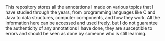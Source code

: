 This repository stores all the annotations I made on various topics that I have studied through the years, from programming languages like C and Java to data structures, computer components, and how they work. All the information here can be accessed and used freely, but I do not guarantee the authenticity of any annotations I have done, they are susceptible to errors and should be seen as done by someone who is still learning.